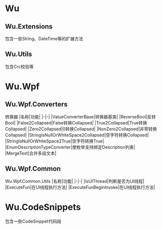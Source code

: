 # Wu
## Wu.Extensions
包含一些String、DateTime等的扩展方法
## Wu.Utils
包含Crc校验等


# Wu.Wpf
## Wu.Wpf.Converters
转换器
|名称|功能|
|-|-|
|ValueConverterBase|转换器基类|
|ReverseBool|反转Bool|
|False2Collapsed|False转换Collapsed|
|True2Collapsed|True转换Collapsed|
|Zero2Collapsed|0转换Collapsed|
|NonZero2Collapsed|非零转换Collapsed|
|StringIsNullOrWhiteSpace2Collapsed|空字符转换Collapsed|
|StringIsNullOrWhiteSpace2True|空字符转换True|
|EnumDescriptionTypeConverter|使枚举支持绑定Description列表|
|MergeText|合并多段文本|

## Wu.Wpf.Common
Wu.Wpf.Common.Utils
|名称|功能|
|-|-|
|IsUIThread|判断是否为UI线程|
|ExecuteFun|在UI线程执行方法|
|ExecuteFunBeginInvoke|在UI线程执行方法|

# Wu.CodeSnippets
包含一些CodeSnippet代码段



